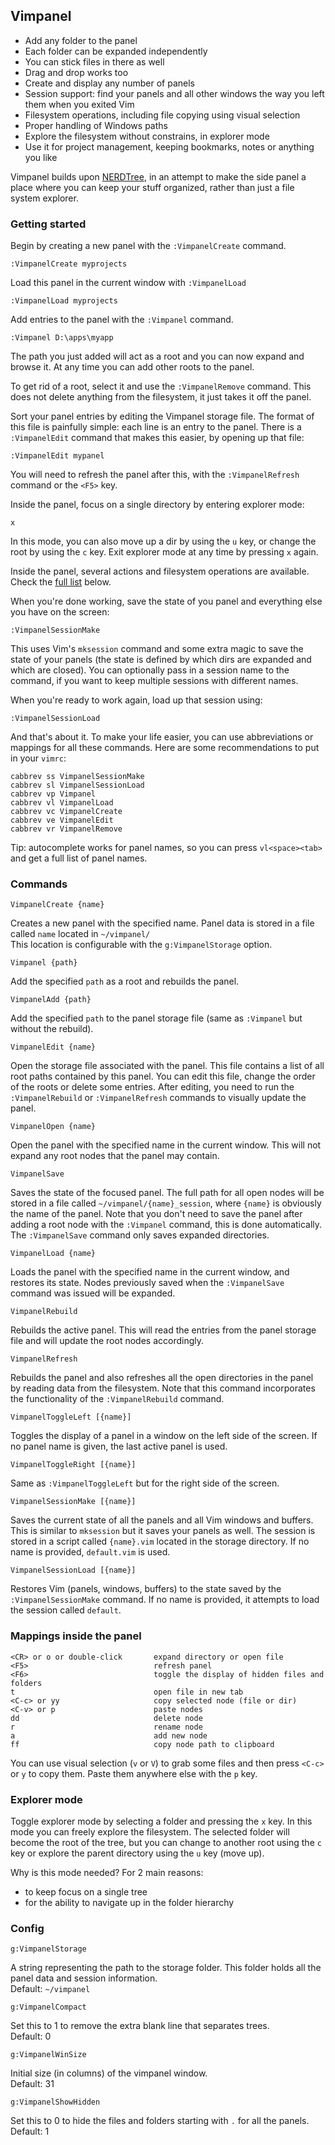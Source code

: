 ## Vimpanel

* Add any folder to the panel
* Each folder can be expanded independently
* You can stick files in there as well
* Drag and drop works too
* Create and display any number of panels
* Session support: find your panels and all other windows the way you left them when you exited Vim
* Filesystem operations, including file copying using visual selection
* Proper handling of Windows paths
* Explore the filesystem without constrains, in explorer mode
* Use it for project management, keeping bookmarks, notes or anything you like

Vimpanel builds upon [NERDTree](https://github.com/scrooloose/nerdtree), in an attempt to make the side panel
a place where you can keep your stuff organized, rather than just a file system explorer.

### Getting started

Begin by creating a new panel with the `:VimpanelCreate` command.

    :VimpanelCreate myprojects
  
Load this panel in the current window with `:VimpanelLoad`

    :VimpanelLoad myprojects
  
Add entries to the panel with the `:Vimpanel` command.

    :Vimpanel D:\apps\myapp
  
The path you just added will act as a root and you can now expand and browse it. At any time you can add 
other roots to the panel.

To get rid of a root, select it and use the `:VimpanelRemove` command. This does not delete anything from
the filesystem, it just takes it off the panel.

Sort your panel entries by editing the Vimpanel storage file. The format of this file is painfully simple:
each line is an entry to the panel. There is a `:VimpanelEdit` command that makes this easier, by opening up 
that file:

    :VimpanelEdit mypanel
    
You will need to refresh the panel after this, with the `:VimpanelRefresh` command or the `<F5>` key. 
  
Inside the panel, focus on a single directory by entering explorer mode:

    x
    
In this mode, you can also move up a dir by using the `u` key, or change the root by using the `c` key.
Exit explorer mode at any time by pressing `x` again.

Inside the panel, several actions and filesystem operations are available.
Check the [full list](https://github.com/mihaifm/vimpanel#mappings-inside-the-panel) below.

When you're done working, save the state of you panel and everything else you have on the screen:

    :VimpanelSessionMake
    
This uses Vim's `mksession` command and some extra magic to save the state of your panels (the state 
is defined by which dirs are expanded and which are closed). You can optionally pass in a session name
to the command, if you want to keep multiple sessions with different names.

When you're ready to work again, load up that session using:

    :VimpanelSessionLoad
    
And that's about it. To make your life easier, you can use abbreviations or mappings for all these commands.
Here are some recommendations to put in your `vimrc`:

    cabbrev ss VimpanelSessionMake
    cabbrev sl VimpanelSessionLoad
    cabbrev vp Vimpanel
    cabbrev vl VimpanelLoad
    cabbrev vc VimpanelCreate
    cabbrev ve VimpanelEdit
    cabbrev vr VimpanelRemove
    
Tip: autocomplete works for panel names, so you can press `vl<space><tab>` and get a full list of panel names.

### Commands

    VimpanelCreate {name}

Creates a new panel with the specified name. Panel data is stored in a file called `name` located in `~/vimpanel/`    
This location is configurable with the `g:VimpanelStorage` option.

    Vimpanel {path}
    
Add the specified `path` as a root and rebuilds the panel.

    VimpanelAdd {path}

Add the specified `path` to the panel storage file (same as `:Vimpanel` but without the rebuild).

    VimpanelEdit {name}
    
Open the storage file associated with the panel. This file contains a list of all root paths contained by this panel.
You can edit this file, change the order of the roots or delete some entries. After editing, you need to run the
`:VimpanelRebuild` or `:VimpanelRefresh` commands to visually update the panel.

    VimpanelOpen {name}
    
Open the panel with the specified name in the current window. This will not expand any root nodes that the panel
may contain.

    VimpanelSave
    
Saves the state of the focused panel. The full path for all open nodes will be stored in a file called
`~/vimpanel/{name}_session`, where `{name}` is obviously the name of the panel. Note that you don't need to
save the panel after adding a root node with the `:Vimpanel` command, this is done automatically. 
The `:VimpanelSave` command only saves expanded directories.
    
    VimpanelLoad {name}
    
Loads the panel with the specified name in the current window, and restores its state. Nodes previously 
saved when the `:VimpanelSave` command was issued will be expanded.

    VimpanelRebuild
    
Rebuilds the active panel. This will read the entries from the panel storage file and will update the root
nodes accordingly.

    VimpanelRefresh
    
Rebuilds the panel and also refreshes all the open directories in the panel by reading data from the filesystem. 
Note that this command incorporates the functionality of the `:VimpanelRebuild` command.

    VimpanelToggleLeft [{name}]

Toggles the display of a panel in a window on the left side of the screen. If no panel name is given, the last
active panel is used.

    VimpanelToggleRight [{name}]

Same as `:VimpanelToggleLeft` but for the right side of the screen.

    VimpanelSessionMake [{name}]
    
Saves the current state of all the panels and all Vim windows and buffers. This is similar to `mksession` but it 
saves your panels as well. The session is stored in a script called `{name}.vim` located in the storage 
directory. If no name is provided, `default.vim` is used.

    VimpanelSessionLoad [{name}]
    
Restores Vim (panels, windows, buffers) to the state saved by the `:VimpanelSessionMake` command. If no name
is provided, it attempts to load the session called `default`.

### Mappings inside the panel

    <CR> or o or double-click       expand directory or open file
    <F5>                            refresh panel
    <F6>                            toggle the display of hidden files and folders
    t                               open file in new tab
    <C-c> or yy                     copy selected node (file or dir)
    <C-v> or p                      paste nodes
    dd                              delete node
    r                               rename node
    a                               add new node
    ff                              copy node path to clipboard
    
You can use visual selection (`v` or `V`) to grab some files and then press `<C-c>` or `y` to copy them. 
Paste them anywhere else with the `p` key.

### Explorer mode

Toggle explorer mode by selecting a folder and pressing the `x` key. In this mode you can freely explore the filesystem. 
The selected folder will become the root of the tree, but you can change to another root using the `c` key or explore the
parent directory using the `u` key (move up).

Why is this mode needed? For 2 main reasons:

* to keep focus on a single tree
* for the ability to navigate up in the folder hierarchy

### Config

    g:VimpanelStorage

A string representing the path to the storage folder. This folder holds all the panel data and session information.   
Default: `~/vimpanel`

    g:VimpanelCompact 

Set this to 1 to remove the extra blank line that separates trees.   
Default: 0

    g:VimpanelWinSize

Initial size (in columns) of the vimpanel window.    
Default: 31

    g:VimpanelShowHidden

Set this to 0 to hide the files and folders starting with `.` for all the panels.    
Default: 1

